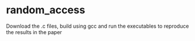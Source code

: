 # random_access

Download the .c files, build using gcc and run the executables to reproduce the results in the paper
